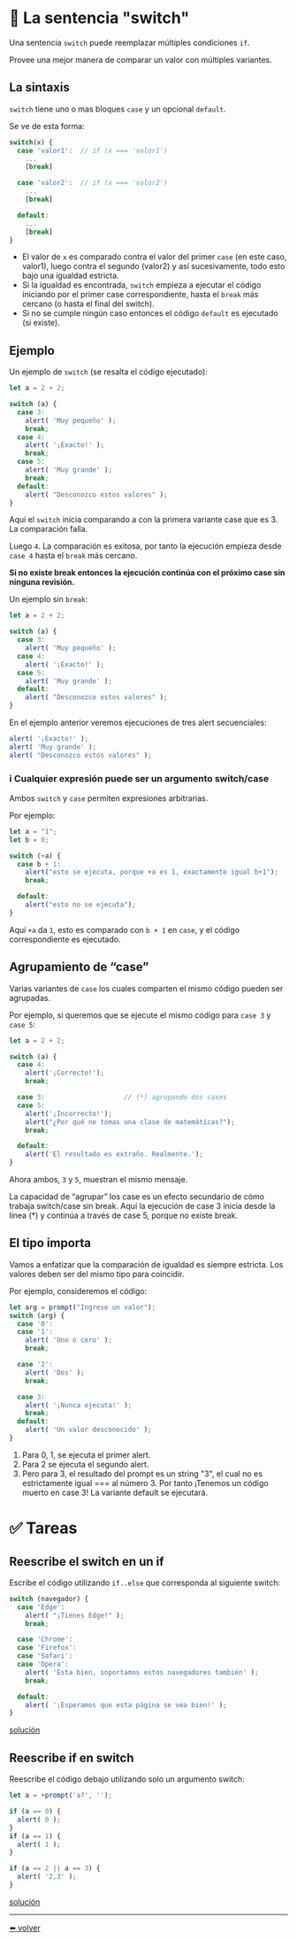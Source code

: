 # 📖 La sentencia "switch"

Una sentencia `switch` puede reemplazar múltiples condiciones `if`.

Provee una mejor manera de comparar un valor con múltiples variantes.

## La sintaxis

`switch` tiene uno o mas bloques `case` y un opcional `default`.

Se ve de esta forma:

````js
switch(x) {
  case 'valor1':  // if (x === 'valor1')
    ...
    [break]

  case 'valor2':  // if (x === 'valor2')
    ...
    [break]

  default:
    ...
    [break]
}
````

* El valor de `x` es comparado contra el valor del primer `case` (en este caso, valor1), luego contra el segundo (valor2) y así sucesivamente, todo esto bajo una igualdad estricta.
* Si la igualdad es encontrada, `switch` empieza a ejecutar el código iniciando por el primer case correspondiente, hasta el `break` más cercano (o hasta el final del switch).
* Si no se cumple ningún caso entonces el código `default` es ejecutado (si existe).

## Ejemplo

Un ejemplo de `switch` (se resalta el código ejecutado):

````js
let a = 2 + 2;

switch (a) {
  case 3:
    alert( 'Muy pequeño' );
    break;
  case 4:
    alert( '¡Exacto!' );
    break;
  case 5:
    alert( 'Muy grande' );
    break;
  default:
    alert( "Desconozco estos valores" );
}
````

Aquí el `switch` inicia comparando a con la primera variante case que es 3. La comparación falla.

Luego `4`. La comparación es exitosa, por tanto la ejecución empieza desde `case 4` hasta el `break` más cercano.

**Si no existe break entonces la ejecución continúa con el próximo case sin ninguna revisión.**

Un ejemplo sin `break`:

````js
let a = 2 + 2;

switch (a) {
  case 3:
    alert( 'Muy pequeño' );
  case 4:
    alert( '¡Exacto!' );
  case 5:
    alert( 'Muy grande' );
  default:
    alert( "Desconozco estos valores" );
}
````

En el ejemplo anterior veremos ejecuciones de tres alert secuenciales:

````js
alert( '¡Exacto!' );
alert( 'Muy grande' );
alert( "Desconozco estos valores" );
````

### ℹ️ Cualquier expresión puede ser un argumento switch/case
Ambos `switch` y `case` permiten expresiones arbitrarias.

Por ejemplo:

````js
let a = "1";
let b = 0;

switch (+a) {
  case b + 1:
    alert("esto se ejecuta, porque +a es 1, exactamente igual b+1");
    break;

  default:
    alert("esto no se ejecuta");
}
````

Aquí `+a` da `1`, esto es comparado con `b + 1` en `case`, y el código correspondiente es ejecutado.

## Agrupamiento de “case”

Varias variantes de `case` los cuales comparten el mismo código pueden ser agrupadas.

Por ejemplo, si queremos que se ejecute el mismo código para `case 3` y `case 5`:

````js
let a = 2 + 2;

switch (a) {
  case 4:
    alert('¡Correcto!');
    break;

  case 3:                    // (*) agrupando dos cases
  case 5:
    alert('¡Incorrecto!');
    alert("¿Por qué no tomas una clase de matemáticas?");
    break;

  default:
    alert('El resultado es extraño. Realmente.');
}
````

Ahora ambos, `3` y `5`, muestran el mismo mensaje.

La capacidad de “agrupar” los case es un efecto secundario de cómo trabaja switch/case sin break. Aquí la ejecución de case 3 inicia desde la línea (*) y continúa a través de case 5, porque no existe break.

## El tipo importa

Vamos a enfatizar que la comparación de igualdad es siempre estricta. Los valores deben ser del mismo tipo para coincidir.

Por ejemplo, consideremos el código:

````js
let arg = prompt("Ingrese un valor");
switch (arg) {
  case '0':
  case '1':
    alert( 'Uno o cero' );
    break;

  case '2':
    alert( 'Dos' );
    break;

  case 3:
    alert( '¡Nunca ejecuta!' );
    break;
  default:
    alert( 'Un valor desconocido' );
}
````

1. Para 0, 1, se ejecuta el primer alert.
2. Para 2 se ejecuta el segundo alert.
3. Pero para 3, el resultado del prompt es un string "3", el cual no es estrictamente igual === al número 3. Por tanto ¡Tenemos un código muerto en case 3! La variante default se ejecutará.

# ✅ Tareas

## Reescribe el switch en un if

Escribe el código utilizando `if..else` que corresponda al siguiente switch:

````js
switch (navegador) {
  case 'Edge':
    alert( "¡Tienes Edge!" );
    break;

  case 'Chrome':
  case 'Firefox':
  case 'Safari':
  case 'Opera':
    alert( 'Esta bien, soportamos estos navegadores también' );
    break;

  default:
    alert( '¡Esperamos que esta página se vea bien!' );
}
````

[solución]()

## Reescribe if en switch

Reescribe el código debajo utilizando solo un argumento switch:

````js
let a = +prompt('a?', '');

if (a == 0) {
  alert( 0 );
}
if (a == 1) {
  alert( 1 );
}

if (a == 2 || a == 3) {
  alert( '2,3' );
}
````

[solución]()

---
[⬅️ volver](https://github.com/VictorHugoAguilar/javascript-interview-questions-explained/tree/main/theory/first-steps/readme.md)
